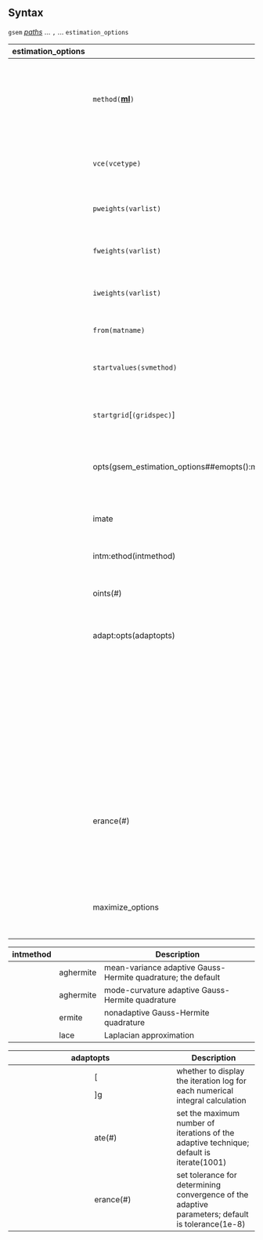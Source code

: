 ## Syntax

`gsem`
[<var class="command">paths</var><strong></strong>](http://www.stata.com/help.cgi?sem%20and%20gsem%20path%20notation)
... `,` ... `estimation_options`

| estimation\_options |                                                                                           | Description                                                                                                             |
|---------------------|-------------------------------------------------------------------------------------------|-------------------------------------------------------------------------------------------------------------------------|
|                     | `method(`[<strong>ml</strong>](sem_option_method##method)`)` | method used to obtain the estimated parameters; only one method available with `gsem`                                   |
|                     | `vce(vcetype)`                                                                        | `vcetype` may be `oim`, `opg`, `robust`, or `cluster clustvar`                                                        |
|                     | `pweights(varlist)`                                                                   | sampling weight variables for each level                                                                                |
|                     | `fweights(varlist)`                                                                   | frequency weight variables for each level                                                                               |
|                     | `iweights(varlist)`                                                                   | importance weight variables for each level                                                                              |
|                     | `from(matname)`                                                                       | specify starting values                                                                                                 |
|                     | `startvalues(svmethod)`                                                               | method for obtaining starting values                                                                                    |
|                     | `startgrid`\[`(gridspec)`\]                                                           | perform a grid search to improve starting values                                                                        |
|                     | opts(gsem\_estimation\_options\#\#emopts():maxopts)                                       | control EM algorithm for improved starting values                                                                       |
|                     | imate                                                                                     | do not fit the model; show starting values instead                                                                      |
|                     | intm:ethod(intmethod)                                                                     | integration method                                                                                                      |
|                     | oints(\#)                                                                                 | set the number of integration (quadrature) points                                                                       |
|                     | adapt:opts(adaptopts)                                                                     | options for adaptive quadrature                                                                                         |
|                     |                                                                                           | apply sem's (not gsem's) rules for omitting observations with missing values                                            |
|                     |                                                                                           | use numerical derivative techniques                                                                                     |
|                     | erance(\#)                                                                                | set the rescaling tolerance to \# to prevent numerical overflow in models with continuous latent variables; rarely used |
|                     | maximize\_options                                                                         | control the maximization process for specified model; seldom used                                                       |

| intmethod |           | Description                                                  |
|-----------|-----------|--------------------------------------------------------------|
|           | aghermite | mean-variance adaptive Gauss-Hermite quadrature; the default |
|           | aghermite | mode-curvature adaptive Gauss-Hermite quadrature             |
|           | ermite    | nonadaptive Gauss-Hermite quadrature                         |
|           | lace      | Laplacian approximation                                      |

<table id="adaptopts" class="syntab">
<colgroup>
<col style="width: 33%" />
<col style="width: 33%" />
<col style="width: 33%" />
</colgroup>
<thead>
<tr class="header">
<th colspan="2">adaptopts</th>
<th>Description</th>
</tr>
</thead>
<tbody>
<tr class="odd">
<td class="normal"></td>
<td>[
<ul>
</ul>
]g</td>
<td>whether to display the iteration log for each numerical integral calculation</td>
</tr>
<tr class="even">
<td class="normal"></td>
<td>ate(#)</td>
<td>set the maximum number of iterations of the adaptive technique; default is iterate(1001)</td>
</tr>
<tr class="odd">
<td class="normal"></td>
<td>erance(#)</td>
<td>set tolerance for determining convergence of the adaptive parameters; default is tolerance(1e-8)</td>
</tr>
</tbody>
</table>
